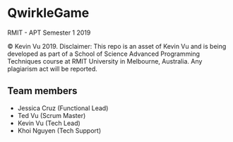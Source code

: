 # QwirkleGame
RMIT - APT Semester 1 2019

© Kevin Vu 2019. Disclaimer: This repo is an asset of Kevin Vu and is being developed as part of a School of Science Advanced Programming Techniques course at RMIT University in Melbourne, Australia. Any plagiarism act will be reported.

## Team members
- Jessica Cruz (Functional Lead)
- Ted Vu (Scrum Master)
- Kevin Vu (Tech Lead)
- Khoi Nguyen (Tech Support)
